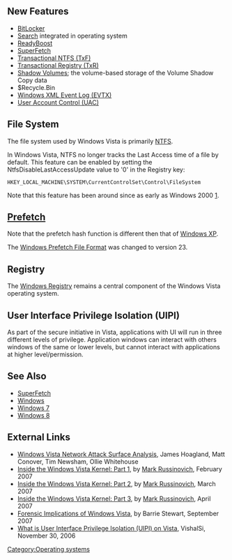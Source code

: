 ## New Features

- [BitLocker](BitLocker_Disk_Encryption "wikilink")
- [Search](Windows_Desktop_Search "wikilink") integrated in operating
  system
- [ReadyBoost](ReadyBoost "wikilink")
- [SuperFetch](SuperFetch "wikilink")
- [Transactional NTFS (TxF)](NTFS "wikilink")
- [Transactional Registry
  (TxR)](Windows_NT_Registry_File_(REGF) "wikilink")
- [Shadow Volumes](Windows_Shadow_Volumes "wikilink"); the volume-based
  storage of the Volume Shadow Copy data
- \$Recycle.Bin
- [Windows XML Event Log
  (EVTX)](Windows_XML_Event_Log_(EVTX) "wikilink")
- [User Account Control (UAC)](User_Account_Control_(UAC) "wikilink")

## File System

The file system used by Windows Vista is primarily
[NTFS](NTFS "wikilink").

In Windows Vista, NTFS no longer tracks the Last Access time of a file
by default. This feature can be enabled by setting the
NtfsDisableLastAccessUpdate value to '0' in the Registry key:

    HKEY_LOCAL_MACHINE\SYSTEM\CurrentControlSet\Control\FileSystem

Note that this feature has been around since as early as Windows 2000
[1](http://technet.microsoft.com/en-us/library/cc959914.aspx).

## [Prefetch](Prefetch "wikilink")

Note that the prefetch hash function is different then that of [Windows
XP](Windows_XP "wikilink").

The [Windows Prefetch File
Format](Windows_Prefetch_File_Format "wikilink") was changed to version
23.

## Registry

The [Windows Registry](Windows_Registry "wikilink") remains a central
component of the Windows Vista operating system.

## User Interface Privilege Isolation (UIPI)

As part of the secure initiative in Vista, applications with UI will run
in three different levels of privilege. Application windows can interact
with others windows of the same or lower levels, but cannot interact
with applications at higher level/permission.

## See Also

- [SuperFetch](SuperFetch "wikilink")
- [Windows](Windows "wikilink")
- [Windows 7](Windows_7 "wikilink")
- [Windows 8](Windows_8 "wikilink")

## External Links

- [Windows Vista Network Attack Surface
  Analysis](https://www.symantec.com/avcenter/reference/Vista_Network_Attack_Surface_RTM.pdf),
  James Hoagland, Matt Conover, Tim Newsham, Ollie Whitehouse
- [Inside the Windows Vista Kernel: Part
  1](http://technet.microsoft.com/en-us/magazine/2007.02.vistakernel.aspx),
  by [Mark Russinovich](Mark_Russinovich "wikilink"), February 2007
- [Inside the Windows Vista Kernel: Part
  2](http://technet.microsoft.com/en-us/magazine/2007.03.vistakernel.aspx),
  by [Mark Russinovich](Mark_Russinovich "wikilink"), March 2007
- [Inside the Windows Vista Kernel: Part
  3](http://technet.microsoft.com/en-us/magazine/2007.04.vistakernel.aspx),
  by [Mark Russinovich](Mark_Russinovich "wikilink"), April 2007
- [Forensic Implications of Windows
  Vista](http://whereismydata.files.wordpress.com/2009/09/forensic-implications-of-windows-vista.pdf),
  by Barrie Stewart, September 2007
- [What is User Interface Privilege Isolation (UIPI) on
  Vista](http://blogs.msdn.com/b/vishalsi/archive/2006/11/30/what-is-user-interface-privilege-isolation-uipi-on-vista.aspx),
  VishalSi, November 30, 2006

[Category:Operating systems](Category:Operating_systems "wikilink")